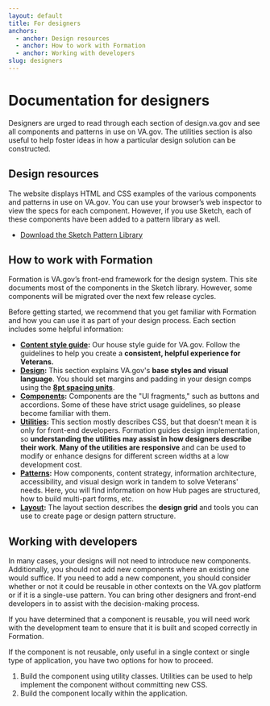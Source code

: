 ```yaml
---
layout: default
title: For designers
anchors:
  - anchor: Design resources
  - anchor: How to work with Formation
  - anchor: Working with developers
slug: designers
---
```


# Documentation for designers

<div class="va-introtext">
Designers are urged to read through each section of design.va.gov and see all components and patterns in use on VA.gov. The utilities section is also useful to help foster ideas in how a particular design solution can be constructed.
</div>

## Design resources

The website displays HTML and CSS examples of the various components and patterns in use on VA.gov. You can use your browser’s web inspector to view the specs for each component. However, if you use Sketch, each of these components have been added to a pattern library as well.

<ul class="usa-unstyled-list">
  <li><a href="{{ site.baseurl }}/downloads/VA-gov-Pattern-Library.sketch"><span class="fa fa-download vads-u-display--inline-block vads-u-margin-right--1"></span>Download the Sketch Pattern Library</a></li>
</ul>

## How to work with Formation

Formation is VA.gov’s front-end framework for the design system. This site documents most of the components in the Sketch library. However, some components will be migrated over the next few release cycles.

Before getting started, we recommend that you get familiar with Formation and how you can use it as part of your design process. Each section includes some helpful information:

- **[Content style guide](../content-style-guide):** Our house style guide for VA.gov. Follow the guidelines to help you create a **consistent, helpful experience for Veterans.**
- **[Design](../design):** This section explains VA.gov's **base styles and visual language**. You should set margins and padding in your design comps using the **[8pt spacing units](../design/spacing-units)**.
- **[Components](../components):** Components are the "UI fragments," such as buttons and accordions. Some of these have strict usage guidelines, so please become familiar with them.
- **[Utilities](../utilities):** This section mostly describes CSS, but that doesn't mean it is only for front-end developers. Formation guides design implementation, so **understanding the utilities may assist in how designers describe their work**. **Many of the utilities are responsive** and can be used to modify or enhance designs for different screen widths at a low development cost.
- **[Patterns](../patterns):**  How components, content strategy, information architecture, accessibility, and visual design work in tandem to solve Veterans' needs. Here, you will find information on how Hub pages are structured, how to build multi-part forms, etc.
- **[Layout](../layout):** The layout section describes the **design grid** and tools you can use to create page or design pattern structure.

## Working with developers  

In many cases, your designs will not need to introduce new components. Additionally, you should not add new components where an existing one would suffice. If you need to add a new component, you should consider whether or not it could be reusable in other contexts on the VA.gov platform or if it is a single-use pattern. You can bring other designers and front-end developers in to assist with the decision-making process.

If you have determined that a component is reusable, you will need work with the development team to ensure that it is built and scoped correctly in Formation.

If the component is not reusable, only useful in a single context or single type of application, you have two options for how to proceed.

1. Build the component using utility classes. Utilities can be used to help implement the component without committing new CSS.
2. Build the component locally within the application.